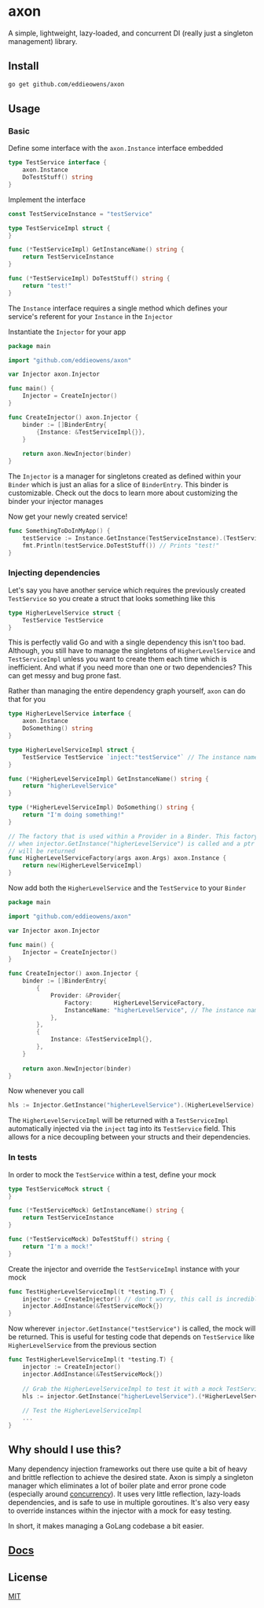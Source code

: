 # axon
A simple, lightweight, lazy-loaded, and concurrent DI (really just a singleton management) library.

## Install
```bash
go get github.com/eddieowens/axon
```

## Usage
### Basic
Define some interface with the `axon.Instance` interface embedded
```go
type TestService interface {
    axon.Instance
    DoTestStuff() string
}
```
Implement the interface
```go
const TestServiceInstance = "testService"

type TestServiceImpl struct {
}

func (*TestServiceImpl) GetInstanceName() string {
    return TestServiceInstance
}

func (*TestServiceImpl) DoTestStuff() string {
    return "test!"
}
```
The `Instance` interface requires a single method which defines your service's referent for your 
`Instance` in the `Injector`

Instantiate the `Injector` for your app
```go
package main

import "github.com/eddieowens/axon"

var Injector axon.Injector

func main() {
    Injector = CreateInjector()
}

func CreateInjector() axon.Injector {
    binder := []BinderEntry{
        {Instance: &TestServiceImpl{}},
    }
    
    return axon.NewInjector(binder)
}
```
The `Injector` is a manager for singletons created as defined within your `Binder` which is
just an alias for a slice of `BinderEntry`. This binder is customizable. Check out the docs to learn
more about customizing the binder your injector manages

Now get your newly created service!
```go
func SomethingToDoInMyApp() {
    testService := Instance.GetInstance(TestServiceInstance).(TestService)
    fmt.Println(testService.DoTestStuff()) // Prints "test!"
}
```
### Injecting dependencies
Let's say you have another service which requires the previously created `TestService` so you create a struct
that looks something like this
```go
type HigherLevelService struct {
    TestService TestService
}
```
This is perfectly valid Go and with a single dependency this isn't too bad. Although, you still have to manage the
singletons of `HigherLevelService` and `TestServiceImpl` unless you want to create them each time which is 
inefficient. And what if you need more than one or two dependencies? This can get messy and bug prone fast.

Rather than managing the entire dependency graph yourself, `axon` can do that for you
```go
type HigherLevelService interface {
    axon.Instance
    DoSomething() string
}

type HigherLevelServiceImpl struct {
    TestService TestService `inject:"testService"` // The instance name of TestService
}

func (*HigherLevelServiceImpl) GetInstanceName() string {
    return "higherLevelService"
} 

type (*HigherLevelServiceImpl) DoSomething() string {
    return "I'm doing something!"
} 

// The factory that is used within a Provider in a Binder. This factory will be called 
// when injector.GetInstance("higherLevelService") is called and a ptr to a HigherLevelServiceImpl
// will be returned
func HigherLevelServiceFactory(args axon.Args) axon.Instance {
    return new(HigherLevelServiceImpl)
}
```
Now add both the `HigherLevelService` and the `TestService` to your `Binder`
```go
package main

import "github.com/eddieowens/axon"

var Injector axon.Injector

func main() {
    Injector = CreateInjector()
}

func CreateInjector() axon.Injector {
    binder := []BinderEntry{
        {
            Provider: &Provider{
                Factory:      HigherLevelServiceFactory,
                InstanceName: "higherLevelService", // The instance name must be given when using a Provider in a BinderEntry
            },
        },
        {
            Instance: &TestServiceImpl{},
        },
    }
    
    return axon.NewInjector(binder)
}
```
Now whenever you call 
```go
hls := Injector.GetInstance("higherLevelService").(HigherLevelService)
```
The `HigherLevelServiceImpl` will be returned with a `TestServiceImpl` automatically injected via the `inject` tag
into its `TestService` field. This allows for a nice decoupling between your structs and their dependencies.

### In tests
In order to mock the `TestService` within a test, define your mock
```go
type TestServiceMock struct {
}

func (*TestServiceMock) GetInstanceName() string {
    return TestServiceInstance
}

func (*TestServiceMock) DoTestStuff() string {
    return "I'm a mock!"
}
```
Create the injector and override the `TestServiceImpl` instance with your mock
```go
func TestHigherLevelServiceImpl(t *testing.T) {
    injector := CreateInjector() // don't worry, this call is incredibly light even for very large binders
    injector.AddInstance(&TestServiceMock{})
}
```
Now wherever `injector.GetInstance("testService")` is called, the mock will be returned. This is useful for
testing code that depends on `TestService` like `HigherLevelService` from the previous section
```go
func TestHigherLevelServiceImpl(t *testing.T) {
    injector := CreateInjector()
    injector.AddInstance(&TestServiceMock{})
    
    // Grab the HigherLevelServiceImpl to test it with a mock TestService
    hls := injector.GetInstance("higherLevelService").(*HigherLevelServiceImpl)
    
    // Test the HigherLevelServiceImpl
    ...
}
```

## Why should I use this?
Many dependency injection frameworks out there use quite a bit of heavy and brittle reflection to achieve 
the desired state. Axon is simply a singleton manager which eliminates a lot of boiler plate and error prone
code (especially around [concurrency](http://marcio.io/2015/07/singleton-pattern-in-go/)). It uses very little 
reflection, lazy-loads dependencies, and is safe to use in multiple goroutines. It's also very easy to override 
instances within the injector with a mock for easy testing.

In short, it makes managing a GoLang codebase a bit easier.

## [Docs](https://godoc.org/github.com/eddieowens/axon)

## License
[MIT](https://github.com/eddieowens/axon/blob/master/LICENSE)